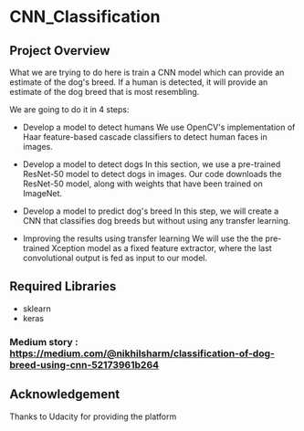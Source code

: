 # CNN_Classification

## Project Overview

What we are trying to do here is train a CNN model which can provide an estimate of the dog's breed. If a human is detected, it will provide an estimate of the dog breed that is most resembling.

We are going to do it in 4 steps:

* Develop a model to detect humans
We use OpenCV's implementation of Haar feature-based cascade classifiers to detect human faces in images.

* Develop a model to detect dogs
In this section, we use a pre-trained ResNet-50 model to detect dogs in images. Our code downloads the ResNet-50 model, along with weights that have been trained on ImageNet.

* Develop a model to predict dog's breed
In this step, we will create a CNN that classifies dog breeds but without using any transfer learning.

* Improving the results using transfer learning
We will use the the pre-trained Xception model as a fixed feature extractor, where the last convolutional output is fed as input to our model.

## Required Libraries

* sklearn
* keras

### Medium story : https://medium.com/@nikhilsharm/classification-of-dog-breed-using-cnn-52173961b264
## Acknowledgement

Thanks to Udacity for providing the platform

